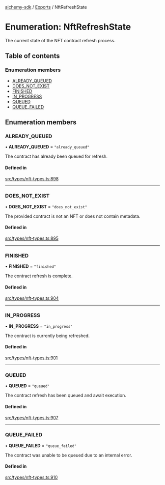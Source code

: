 [alchemy-sdk](../README.md) / [Exports](../modules.md) / NftRefreshState

# Enumeration: NftRefreshState

The current state of the NFT contract refresh process.

## Table of contents

### Enumeration members

- [ALREADY\_QUEUED](NftRefreshState.md#already_queued)
- [DOES\_NOT\_EXIST](NftRefreshState.md#does_not_exist)
- [FINISHED](NftRefreshState.md#finished)
- [IN\_PROGRESS](NftRefreshState.md#in_progress)
- [QUEUED](NftRefreshState.md#queued)
- [QUEUE\_FAILED](NftRefreshState.md#queue_failed)

## Enumeration members

### ALREADY\_QUEUED

• **ALREADY\_QUEUED** = `"already_queued"`

The contract has already been queued for refresh.

#### Defined in

[src/types/nft-types.ts:898](https://github.com/alchemyplatform/alchemy-sdk-js/blob/8f119ad1/src/types/nft-types.ts#L898)

___

### DOES\_NOT\_EXIST

• **DOES\_NOT\_EXIST** = `"does_not_exist"`

The provided contract is not an NFT or does not contain metadata.

#### Defined in

[src/types/nft-types.ts:895](https://github.com/alchemyplatform/alchemy-sdk-js/blob/8f119ad1/src/types/nft-types.ts#L895)

___

### FINISHED

• **FINISHED** = `"finished"`

The contract refresh is complete.

#### Defined in

[src/types/nft-types.ts:904](https://github.com/alchemyplatform/alchemy-sdk-js/blob/8f119ad1/src/types/nft-types.ts#L904)

___

### IN\_PROGRESS

• **IN\_PROGRESS** = `"in_progress"`

The contract is currently being refreshed.

#### Defined in

[src/types/nft-types.ts:901](https://github.com/alchemyplatform/alchemy-sdk-js/blob/8f119ad1/src/types/nft-types.ts#L901)

___

### QUEUED

• **QUEUED** = `"queued"`

The contract refresh has been queued and await execution.

#### Defined in

[src/types/nft-types.ts:907](https://github.com/alchemyplatform/alchemy-sdk-js/blob/8f119ad1/src/types/nft-types.ts#L907)

___

### QUEUE\_FAILED

• **QUEUE\_FAILED** = `"queue_failed"`

The contract was unable to be queued due to an internal error.

#### Defined in

[src/types/nft-types.ts:910](https://github.com/alchemyplatform/alchemy-sdk-js/blob/8f119ad1/src/types/nft-types.ts#L910)
